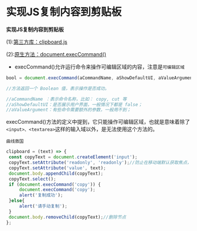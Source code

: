 
# 实现JS复制内容到剪贴板


**实现JS复制内容到剪贴板**

(1):[第三方库：clipboard.js](https://github.com/zenorocha/clipboard.js)


(2):[原生方法：document.execCommand()](https://developer.mozilla.org/en-US/docs/Web/API/Document/execCommand)

- execCommand()允许运行命令来操作可编辑区域的内容，注意是`可编辑区域`

```javascript
bool = document.execCommand(aCommandName, aShowDefaultUI, aValueArgument)

//方法返回一个 Boolean 值，表示操作是否成功。

//aCommandName ：表示命令名称，比如： copy, cut 等
//aShowDefaultUI：是否展示用户界面，一般情况下都是 false；
//aValueArgument：有些命令需要额外的参数，一般用不到；

```

execCommand()方法的定义中提到，它只能操作可编辑区域，也就是意味着除了 `<input>、<textarea>`这样的输入域以外，是无法使用这个方法的。

`曲线救国`

```javascript
clipboard = (text) => {
 const copyText = document.createElement('input');
 copyText.setAttribute('readonly', 'readonly');//防止在移动端默认获取焦点，使键盘弹起
 copyText.setAttribute('value', text);
 document.body.appendChild(copyText);
 copyText.select();
 if (document.execCommand('copy')) {
     document.execCommand('copy');
     alert('复制成功');
 }else{
     alert('请手动复制');
 }
 document.body.removeChild(copyText);//删除节点
};

```
